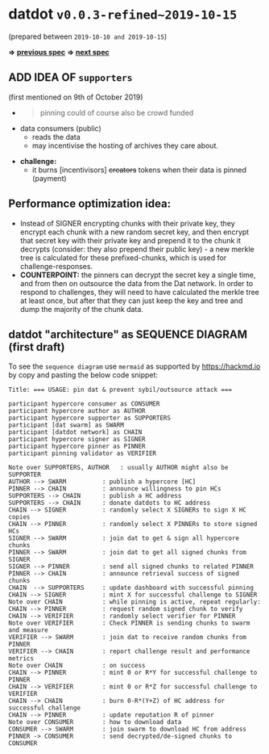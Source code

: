 # datdot `v0.0.3-refined~2019-10-15`
(prepared between `2019-10-10 and 2019-10-15`)

**=> [previous spec](../v0.0.2-grantProposal~2019.09.18/)**
**=> [next spec](../v0.0.4-formalized~2019.10.19/)**

## ADD IDEA OF `supporters`
(first mentioned on 9th of October 2019)
  * > pinning could of course also be crowd funded
- data consumers (public)
  - reads the data
  - may incentivise the hosting of archives they care about.
* **challenge:**
  - it burns [incentivisors] ~~creators~~ tokens when their data is pinned (payment)


## Performance optimization idea:
* Instead of SIGNER encrypting chunks with their private key,
 they encrypt each chunk with a new random secret key,
 and then encrypt that secret key with their private key and prepend it to the chunk it decrypts
 (consider: they also prepend their public key)  - a new merkle tree is calculated for these
 prefixed-chunks, which is used for challenge-responses.
* **COUNTERPOINT:** the pinners can decrypt the secret key a single time,
 and from then on outsource the data from the Dat network.
 In order to respond to challenges, they will need to have calculated the merkle tree at least once,
 but after that they can just keep the key and tree and dump the majority of the chunk data.

## datdot "architecture" as SEQUENCE DIAGRAM (first draft)
To see the `sequence diagram` use `mermaid` as supported by https://hackmd.io by copy and pasting the below code snippet:

```sequence
Title: === USAGE: pin dat & prevent sybil/outsource attack ===

participant hypercore consumer as CONSUMER
participant hypercore author as AUTHOR
participant hypercore supporter as SUPPORTERS
participant [dat swarm] as SWARM
participant [datdot network] as CHAIN
participant hypercore signer as SIGNER
participant hypercore pinner as PINNER
participant pinning validator as VERIFIER

Note over SUPPORTERS, AUTHOR   : usually AUTHOR might also be SUPPORTER
AUTHOR --> SWARM          : publish a hypercore [HC]
PINNER --> CHAIN          : announce willingness to pin HCs
SUPPORTERS --> CHAIN      : publish a HC address
SUPPORTERS --> CHAIN      : donate datdots to HC address
CHAIN --> SIGNER          : randomly select X SIGNERs to sign X HC copies
CHAIN --> PINNER          : randomly select X PINNERs to store signed HCs
SIGNER --> SWARM          : join dat to get & sign all hypercore chunks
PINNER --> SWARM          : join dat to get all signed chunks from SIGNER
SIGNER --> PINNER         : send all signed chunks to related PINNER
PINNER --> CHAIN          : announce retrieval success of signed chunks
CHAIN  --> SUPPORTERS     : update dashboard with successful pinning
CHAIN --> SIGNER          : mint X for successful challenge to SIGNER
Note over CHAIN           : while pinning is active, repeat regularly:
CHAIN --> PINNER          : request random signed chunk to verify
CHAIN --> VERIFIER        : randomly select verifier for PINNER
Note over VERIFIER        : Check PINNER is sending chunks to swarm and measure
VERIFIER --> SWARM        : join dat to receive random chunks from PINNER
VERIFIER --> CHAIN        : report challenge result and performance metrics
Note over CHAIN           : on success
CHAIN --> PINNER          : mint 0 or R*Y for successful challenge to PINNER
CHAIN --> VERIFIER        : mint 0 or R*Z for successful challenge to VERIFIER
CHAIN --> CHAIN           : burn 0-R*(Y+Z) of HC address for successful challenge
CHAIN --> PINNER          : update reputation R of pinner
Note over CONSUMER        : how to download data
CONSUMER --> SWARM        : join swarm to download HC from address
PINNER -> CONSUMER        : send decrypted/de-signed chunks to CONSUMER
```
